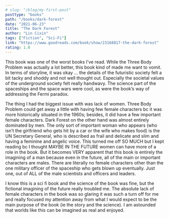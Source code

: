 ```yaml
---
# slug: "/blog/my-first-post"
posttype: "books"
path: "/books/dark-forest"
date: "2021-06-23"
title: "The Dark Forest"
author: "Lin Cixin"
tags: ["Fiction", "Sci-Fi"]
link: "https://www.goodreads.com/book/show/23168817-the-dark-forest"
rating: 1.0
---
```

This book was one of the worst books I’ve read. While the Three Body Problem was actually a lot better, this book kind of made me want to vomit. In terms of storyline, it was okay … the details of the futuristic society felt a bit tacky and shoddy and not well thought out. Especially the societal values of the underground society felt really handwavy. The science part of the spaceships and the space wars were cool, as were the book’s way of addressing the Fermi paradox.

The thing I had the biggest issue with was lack of women. Three Body Problem could get away a little with having few female characters bc it was more historically situated in the 1960s; besides, it did have a few important female characters. Dark Forest on the other hand was almost entirely dominated by men. The only sort of important woman who appears (who isn’t the girlfriend who gets hit by a car or the wife who makes food) is the UN Secretary General, who is described as frail and delicate and slim and having a feminine and angelic voice. This turned me off SO MUCH but I kept reading bc I thought MAYBE IN THE FUTURE women can have more of a role in the book. But it becomes VERY apparent that this book is entirely the imagining of a man because even in the future, all of the main or important characters are males. There are literally no female characters other than the one military officer of the spaceship who gets blown up eventually. Just one, out of ALL of the male scientists and officers and leaders.

I know this is a sci fi book and the science of the book was fine, but the fictional imagining of the future really troubled me. The absolute lack of female characters in the book was so glaring it was such a turn off for me and really focused my attention away from what I would expect to be the main purpose of the book (ie the story and the science). I am astounded that worlds like this can be imagined as real and enjoyed.
